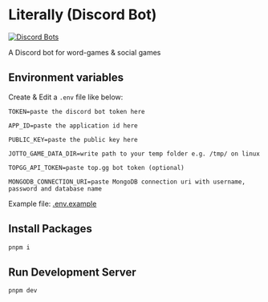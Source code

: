 # Literally (Discord Bot)
[![Discord Bots](https://top.gg/api/widget/status/842397311916310539.svg)](https://top.gg/bot/842397311916310539)

A Discord bot for word-games & social games

## Environment variables

Create & Edit a `.env` file like below:

```
TOKEN=paste the discord bot token here

APP_ID=paste the application id here

PUBLIC_KEY=paste the public key here

JOTTO_GAME_DATA_DIR=write path to your temp folder e.g. /tmp/ on linux

TOPGG_API_TOKEN=paste top.gg bot token (optional)

MONGODB_CONNECTION_URI=paste MongoDB connection uri with username, password and database name
```

Example file: [.env.example](./.env.example)

## Install Packages
```sh
pnpm i
```

## Run Development Server
```sh
pnpm dev
```
